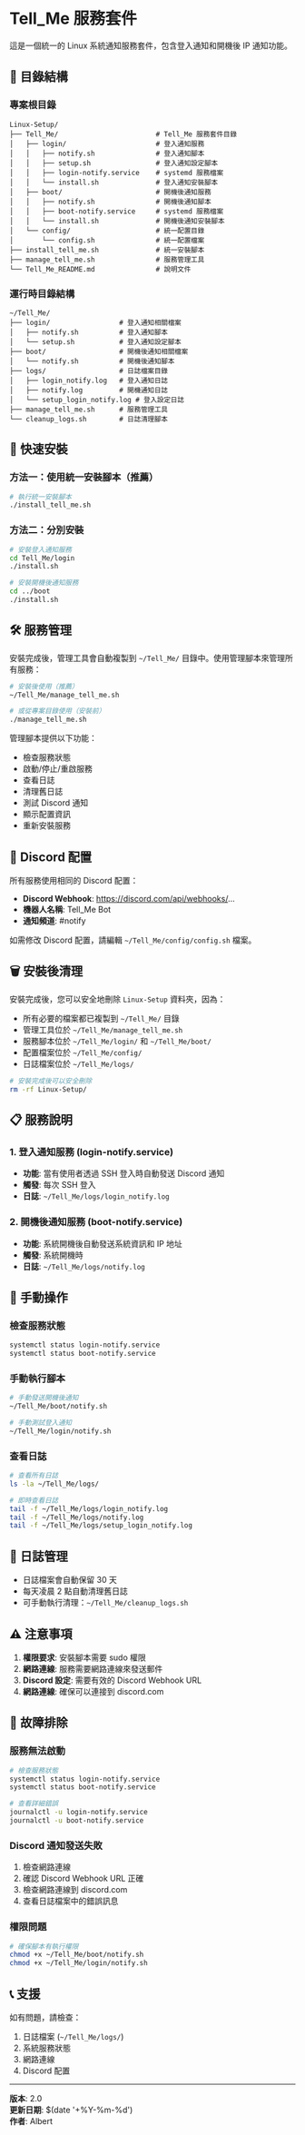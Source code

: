 # Tell_Me 服務套件

這是一個統一的 Linux 系統通知服務套件，包含登入通知和開機後 IP 通知功能。

## 📁 目錄結構

### 專案根目錄
```
Linux-Setup/
├── Tell_Me/                        # Tell_Me 服務套件目錄
│   ├── login/                      # 登入通知服務
│   │   ├── notify.sh               # 登入通知腳本
│   │   ├── setup.sh                # 登入通知設定腳本
│   │   ├── login-notify.service    # systemd 服務檔案
│   │   └── install.sh              # 登入通知安裝腳本
│   ├── boot/                       # 開機後通知服務
│   │   ├── notify.sh               # 開機後通知腳本
│   │   ├── boot-notify.service     # systemd 服務檔案
│   │   └── install.sh              # 開機後通知安裝腳本
│   └── config/                     # 統一配置目錄
│       └── config.sh               # 統一配置檔案
├── install_tell_me.sh              # 統一安裝腳本
├── manage_tell_me.sh               # 服務管理工具
└── Tell_Me_README.md               # 說明文件
```

### 運行時目錄結構
```
~/Tell_Me/
├── login/                 # 登入通知相關檔案
│   ├── notify.sh          # 登入通知腳本
│   └── setup.sh           # 登入通知設定腳本
├── boot/                  # 開機後通知相關檔案
│   └── notify.sh          # 開機後通知腳本
├── logs/                  # 日誌檔案目錄
│   ├── login_notify.log   # 登入通知日誌
│   ├── notify.log         # 開機通知日誌
│   └── setup_login_notify.log # 登入設定日誌
├── manage_tell_me.sh      # 服務管理工具
└── cleanup_logs.sh        # 日誌清理腳本
```

## 🚀 快速安裝

### 方法一：使用統一安裝腳本（推薦）

```bash
# 執行統一安裝腳本
./install_tell_me.sh
```

### 方法二：分別安裝

```bash
# 安裝登入通知服務
cd Tell_Me/login
./install.sh

# 安裝開機後通知服務
cd ../boot
./install.sh
```

## 🛠️ 服務管理

安裝完成後，管理工具會自動複製到 `~/Tell_Me/` 目錄中。使用管理腳本來管理所有服務：

```bash
# 安裝後使用（推薦）
~/Tell_Me/manage_tell_me.sh

# 或從專案目錄使用（安裝前）
./manage_tell_me.sh
```

管理腳本提供以下功能：
- 檢查服務狀態
- 啟動/停止/重啟服務
- 查看日誌
- 清理舊日誌
- 測試 Discord 通知
- 顯示配置資訊
- 重新安裝服務

## 📱 Discord 配置

所有服務使用相同的 Discord 配置：

- **Discord Webhook**: https://discord.com/api/webhooks/...
- **機器人名稱**: Tell_Me Bot
- **通知頻道**: #notify

如需修改 Discord 配置，請編輯 `~/Tell_Me/config/config.sh` 檔案。

## 🗑️ 安裝後清理

安裝完成後，您可以安全地刪除 `Linux-Setup` 資料夾，因為：

- 所有必要的檔案都已複製到 `~/Tell_Me/` 目錄
- 管理工具位於 `~/Tell_Me/manage_tell_me.sh`
- 服務腳本位於 `~/Tell_Me/login/` 和 `~/Tell_Me/boot/`
- 配置檔案位於 `~/Tell_Me/config/`
- 日誌檔案位於 `~/Tell_Me/logs/`

```bash
# 安裝完成後可以安全刪除
rm -rf Linux-Setup/
```

## 📋 服務說明

### 1. 登入通知服務 (login-notify.service)

- **功能**: 當有使用者透過 SSH 登入時自動發送 Discord 通知
- **觸發**: 每次 SSH 登入
- **日誌**: `~/Tell_Me/logs/login_notify.log`

### 2. 開機後通知服務 (boot-notify.service)

- **功能**: 系統開機後自動發送系統資訊和 IP 地址
- **觸發**: 系統開機時
- **日誌**: `~/Tell_Me/logs/notify.log`

## 🔧 手動操作

### 檢查服務狀態

```bash
systemctl status login-notify.service
systemctl status boot-notify.service
```

### 手動執行腳本

```bash
# 手動發送開機後通知
~/Tell_Me/boot/notify.sh

# 手動測試登入通知
~/Tell_Me/login/notify.sh
```

### 查看日誌

```bash
# 查看所有日誌
ls -la ~/Tell_Me/logs/

# 即時查看日誌
tail -f ~/Tell_Me/logs/login_notify.log
tail -f ~/Tell_Me/logs/notify.log
tail -f ~/Tell_Me/logs/setup_login_notify.log
```

## 🧹 日誌管理

- 日誌檔案會自動保留 30 天
- 每天凌晨 2 點自動清理舊日誌
- 可手動執行清理：`~/Tell_Me/cleanup_logs.sh`

## ⚠️ 注意事項

1. **權限要求**: 安裝腳本需要 sudo 權限
2. **網路連線**: 服務需要網路連線來發送郵件
3. **Discord 設定**: 需要有效的 Discord Webhook URL
4. **網路連線**: 確保可以連接到 discord.com

## 🐛 故障排除

### 服務無法啟動

```bash
# 檢查服務狀態
systemctl status login-notify.service
systemctl status boot-notify.service

# 查看詳細錯誤
journalctl -u login-notify.service
journalctl -u boot-notify.service
```

### Discord 通知發送失敗

1. 檢查網路連線
2. 確認 Discord Webhook URL 正確
3. 檢查網路連線到 discord.com
4. 查看日誌檔案中的錯誤訊息

### 權限問題

```bash
# 確保腳本有執行權限
chmod +x ~/Tell_Me/boot/notify.sh
chmod +x ~/Tell_Me/login/notify.sh
```

## 📞 支援

如有問題，請檢查：
1. 日誌檔案 (`~/Tell_Me/logs/`)
2. 系統服務狀態
3. 網路連線
4. Discord 配置

---

**版本**: 2.0  
**更新日期**: $(date '+%Y-%m-%d')  
**作者**: Albert
